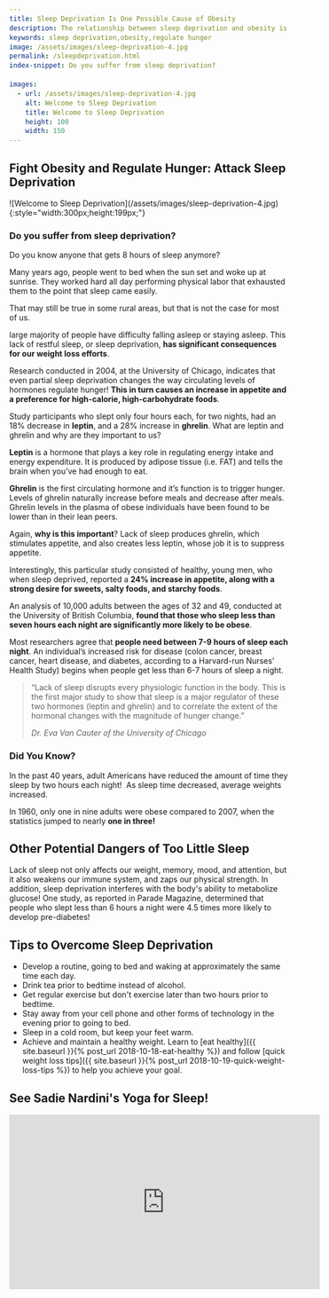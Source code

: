 ```yaml
---
title: Sleep Deprivation Is One Possible Cause of Obesity
description: The relationship between sleep deprivation and obesity is very interesting.  By getting more sleep, you can actually regulate hunger hormones!
keywords: sleep deprivation,obesity,regulate hunger
image: /assets/images/sleep-deprivation-4.jpg
permalink: /sleepdeprivation.html
index-snippet: Do you suffer from sleep deprivation? 

images:
  - url: /assets/images/sleep-deprivation-4.jpg
    alt: Welcome to Sleep Deprivation
    title: Welcome to Sleep Deprivation
    height: 100
    width: 150
---
```


## Fight Obesity and Regulate Hunger: Attack Sleep Deprivation
<div class="ImageBlock ImageBlockRight" markdown="1">
![Welcome to Sleep Deprivation](/assets/images/sleep-deprivation-4.jpg){:style="width:300px;height:199px;"}
</div>

### Do you suffer from sleep deprivation? 
Do you know anyone that gets 8 hours of sleep anymore?  

Many years ago, people went to bed when the sun set and woke up at sunrise. They worked hard all day performing physical labor that exhausted them to the point that sleep came easily.

That may still be true in some rural areas, but that is not the case for most of us.  

large majority of people have difficulty falling asleep or staying asleep. This lack of restful sleep, or sleep deprivation, __has significant consequences for our weight loss efforts__.

Research conducted in 2004, at the University of Chicago, indicates that even partial sleep deprivation changes the way circulating levels of hormones regulate hunger! __This in turn causes an increase in appetite and a preference for high-calorie, high-carbohydrate foods__.

Study participants who slept only four hours each, for two nights, had an 18% decrease in __leptin__, and a 28% increase in __ghrelin__. What are leptin and ghrelin and why are they important to us?

__Leptin__ is a hormone that plays a key role in regulating energy intake and energy expenditure. It is produced by adipose tissue (i.e. FAT) and tells the brain when you’ve had enough to eat.

__Ghrelin__ is the first circulating hormone and it’s function is to trigger hunger. Levels of ghrelin naturally increase before meals and decrease after meals. Ghrelin levels in the plasma of obese individuals have been found to be lower than in their lean peers.  

Again, __why is this important__? Lack of sleep produces ghrelin, which stimulates appetite, and also creates less leptin, whose job it is to suppress appetite.

Interestingly, this particular study consisted of healthy, young men, who when sleep deprived, reported a __24% increase in appetite, along with a strong desire for sweets, salty foods, and starchy foods__.

An analysis of 10,000 adults between the ages of 32 and 49, conducted at the University of British Columbia, __found that those who sleep less than seven hours each night are significantly more likely to be obese__.

Most researchers agree that __people need between 7-9 hours of sleep each night__. An individual’s increased risk for disease (colon cancer, breast cancer, heart disease, and diabetes, according to a Harvard-run Nurses’ Health Study) begins when people get less than 6-7 hours of sleep a night.

> “Lack of sleep disrupts every physiologic function in the body. This is the first major study to show that sleep is a major regulator of these two hormones (leptin and ghrelin) and to correlate the extent of the hormonal changes with the magnitude of hunger change.”
>
> <cite>Dr. Eva Van Cauter of the University of Chicago</cite>

<div class="CalloutBox"><h3>Did You Know?</h3>
<p>In the past 40 years, adult Americans have reduced the amount of time they sleep by two hours each night! &nbsp;As sleep time decreased, average weights increased. &nbsp;</p><p>In 1960, only one in nine adults were obese compared to 2007, when the statistics jumped to nearly <b>one in three!</b></p>
</div>

## Other Potential Dangers of Too Little Sleep
Lack of sleep not only affects our weight, memory, mood, and attention, but it also weakens our immune system, and zaps our physical strength. In addition, sleep deprivation interferes with the body's ability to metabolize glucose! One study, as reported in Parade Magazine, determined that people who slept less than 6 hours a night were 4.5 times more likely to develop pre-diabetes! 

## Tips to Overcome Sleep Deprivation
* Develop a routine, going to bed and waking at approximately the same time each day.
* Drink tea prior to bedtime instead of alcohol.
* Get regular exercise but don't exercise later than two hours prior to bedtime.
* Stay away from your cell phone and other forms of technology in the evening prior to going to bed.  
* Sleep in a cold room, but keep your feet warm.
* Achieve and maintain a healthy weight. Learn to [eat healthy]({{ site.baseurl }}{% post_url 2018-10-18-eat-healthy %}) and follow [quick weight loss tips]({{ site.baseurl }}{% post_url 2018-10-19-quick-weight-loss-tips %}) to help you achieve your goal.

## See Sadie Nardini's Yoga for Sleep!
<center>
	<iframe width="560" height="315" src="https://www.youtube.com/embed/6ZxXyIHdBS4" frameborder="0" allow="accelerometer; autoplay; encrypted-media; gyroscope; picture-in-picture" allowfullscreen></iframe>
</center>